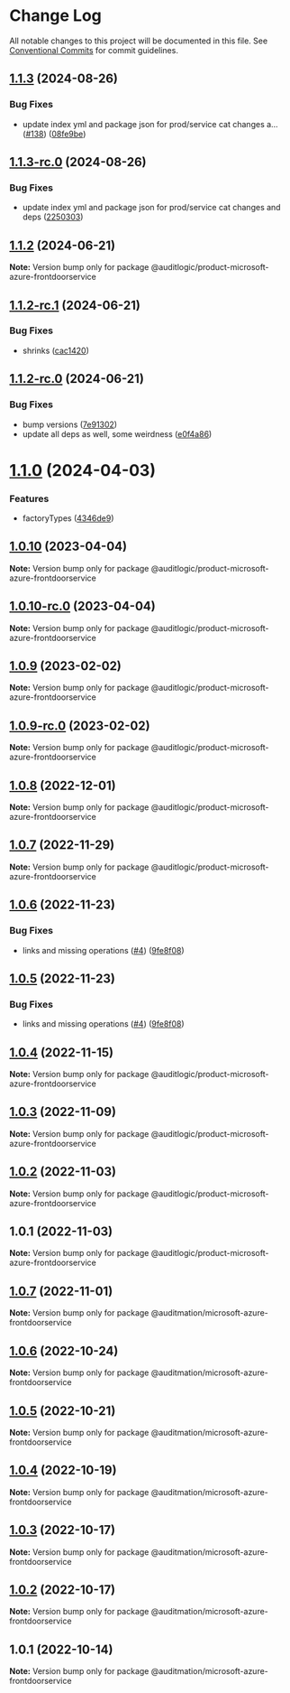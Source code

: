 # Change Log

All notable changes to this project will be documented in this file.
See [Conventional Commits](https://conventionalcommits.org) for commit guidelines.

## [1.1.3](https://github.com/auditlogic/product/compare/@auditlogic/product-microsoft-azure-frontdoorservice@1.1.2...@auditlogic/product-microsoft-azure-frontdoorservice@1.1.3) (2024-08-26)


### Bug Fixes

* update index yml and package json for prod/service cat changes a… ([#138](https://github.com/auditlogic/product/issues/138)) ([08fe9be](https://github.com/auditlogic/product/commit/08fe9beb1c8457462a19bc69caa02e6212d97e1a))





## [1.1.3-rc.0](https://github.com/auditlogic/product/compare/@auditlogic/product-microsoft-azure-frontdoorservice@1.1.2...@auditlogic/product-microsoft-azure-frontdoorservice@1.1.3-rc.0) (2024-08-26)


### Bug Fixes

* update index yml and package json for prod/service cat changes and deps ([2250303](https://github.com/auditlogic/product/commit/225030363a363608240135b7ebed386b28f01e4b))





## [1.1.2](https://github.com/auditlogic/product/compare/@auditlogic/product-microsoft-azure-frontdoorservice@1.1.2-rc.1...@auditlogic/product-microsoft-azure-frontdoorservice@1.1.2) (2024-06-21)

**Note:** Version bump only for package @auditlogic/product-microsoft-azure-frontdoorservice





## [1.1.2-rc.1](https://github.com/auditlogic/product/compare/@auditlogic/product-microsoft-azure-frontdoorservice@1.1.2-rc.0...@auditlogic/product-microsoft-azure-frontdoorservice@1.1.2-rc.1) (2024-06-21)


### Bug Fixes

* shrinks ([cac1420](https://github.com/auditlogic/product/commit/cac14200fefcd8183ab69fe89a47bd3f70f563e9))





## [1.1.2-rc.0](https://github.com/auditlogic/product/compare/@auditlogic/product-microsoft-azure-frontdoorservice@1.1.0...@auditlogic/product-microsoft-azure-frontdoorservice@1.1.2-rc.0) (2024-06-21)


### Bug Fixes

* bump versions ([7e91302](https://github.com/auditlogic/product/commit/7e913023b8b312150ed7762c32fbbe616be71de5))
* update all deps as well, some weirdness ([e0f4a86](https://github.com/auditlogic/product/commit/e0f4a864714e2d3de6bbf3da014d5312fe53be2f))





# [1.1.0](https://github.com/auditlogic/product/compare/@auditlogic/product-microsoft-azure-frontdoorservice@1.0.10...@auditlogic/product-microsoft-azure-frontdoorservice@1.1.0) (2024-04-03)


### Features

* factoryTypes ([4346de9](https://github.com/auditlogic/product/commit/4346de92693aee892fccf725338ffc7b80ab182b))





## [1.0.10](https://github.com/auditlogic/product/compare/@auditlogic/product-microsoft-azure-frontdoorservice@1.0.9...@auditlogic/product-microsoft-azure-frontdoorservice@1.0.10) (2023-04-04)

**Note:** Version bump only for package @auditlogic/product-microsoft-azure-frontdoorservice





## [1.0.10-rc.0](https://github.com/auditlogic/product/compare/@auditlogic/product-microsoft-azure-frontdoorservice@1.0.9...@auditlogic/product-microsoft-azure-frontdoorservice@1.0.10-rc.0) (2023-04-04)

**Note:** Version bump only for package @auditlogic/product-microsoft-azure-frontdoorservice





## [1.0.9](https://github.com/auditlogic/product/compare/@auditlogic/product-microsoft-azure-frontdoorservice@1.0.8...@auditlogic/product-microsoft-azure-frontdoorservice@1.0.9) (2023-02-02)

**Note:** Version bump only for package @auditlogic/product-microsoft-azure-frontdoorservice





## [1.0.9-rc.0](https://github.com/auditlogic/product/compare/@auditlogic/product-microsoft-azure-frontdoorservice@1.0.8...@auditlogic/product-microsoft-azure-frontdoorservice@1.0.9-rc.0) (2023-02-02)

**Note:** Version bump only for package @auditlogic/product-microsoft-azure-frontdoorservice





## [1.0.8](https://github.com/auditlogic/product/compare/@auditlogic/product-microsoft-azure-frontdoorservice@1.0.7...@auditlogic/product-microsoft-azure-frontdoorservice@1.0.8) (2022-12-01)

**Note:** Version bump only for package @auditlogic/product-microsoft-azure-frontdoorservice





## [1.0.7](https://github.com/auditlogic/product/compare/@auditlogic/product-microsoft-azure-frontdoorservice@1.0.6...@auditlogic/product-microsoft-azure-frontdoorservice@1.0.7) (2022-11-29)

**Note:** Version bump only for package @auditlogic/product-microsoft-azure-frontdoorservice





## [1.0.6](https://github.com/auditlogic/product/compare/@auditlogic/product-microsoft-azure-frontdoorservice@1.0.4...@auditlogic/product-microsoft-azure-frontdoorservice@1.0.6) (2022-11-23)


### Bug Fixes

* links and missing operations ([#4](https://github.com/auditlogic/product/issues/4)) ([9fe8f08](https://github.com/auditlogic/product/commit/9fe8f08fe7c57fdb79f991ac35bd6ac2e7dcad38))





## [1.0.5](https://github.com/auditlogic/product/compare/@auditlogic/product-microsoft-azure-frontdoorservice@1.0.4...@auditlogic/product-microsoft-azure-frontdoorservice@1.0.5) (2022-11-23)


### Bug Fixes

* links and missing operations ([#4](https://github.com/auditlogic/product/issues/4)) ([9fe8f08](https://github.com/auditlogic/product/commit/9fe8f08fe7c57fdb79f991ac35bd6ac2e7dcad38))





## [1.0.4](https://github.com/auditlogic/product/compare/@auditlogic/product-microsoft-azure-frontdoorservice@1.0.3...@auditlogic/product-microsoft-azure-frontdoorservice@1.0.4) (2022-11-15)

**Note:** Version bump only for package @auditlogic/product-microsoft-azure-frontdoorservice





## [1.0.3](https://github.com/auditlogic/product/compare/@auditlogic/product-microsoft-azure-frontdoorservice@1.0.2...@auditlogic/product-microsoft-azure-frontdoorservice@1.0.3) (2022-11-09)

**Note:** Version bump only for package @auditlogic/product-microsoft-azure-frontdoorservice





## [1.0.2](https://github.com/auditlogic/product/compare/@auditlogic/product-microsoft-azure-frontdoorservice@1.0.1...@auditlogic/product-microsoft-azure-frontdoorservice@1.0.2) (2022-11-03)

**Note:** Version bump only for package @auditlogic/product-microsoft-azure-frontdoorservice





## 1.0.1 (2022-11-03)

**Note:** Version bump only for package @auditlogic/product-microsoft-azure-frontdoorservice





## [1.0.7](https://github.com/auditmation/store-content/compare/@auditmation/microsoft-azure-frontdoorservice@1.0.6...@auditmation/microsoft-azure-frontdoorservice@1.0.7) (2022-11-01)

**Note:** Version bump only for package @auditmation/microsoft-azure-frontdoorservice





## [1.0.6](https://github.com/auditmation/store-content/compare/@auditmation/microsoft-azure-frontdoorservice@1.0.5...@auditmation/microsoft-azure-frontdoorservice@1.0.6) (2022-10-24)

**Note:** Version bump only for package @auditmation/microsoft-azure-frontdoorservice





## [1.0.5](https://github.com/auditmation/store-content/compare/@auditmation/microsoft-azure-frontdoorservice@1.0.4...@auditmation/microsoft-azure-frontdoorservice@1.0.5) (2022-10-21)

**Note:** Version bump only for package @auditmation/microsoft-azure-frontdoorservice





## [1.0.4](https://github.com/auditmation/store-content/compare/@auditmation/microsoft-azure-frontdoorservice@1.0.3...@auditmation/microsoft-azure-frontdoorservice@1.0.4) (2022-10-19)

**Note:** Version bump only for package @auditmation/microsoft-azure-frontdoorservice





## [1.0.3](https://github.com/auditmation/store-content/compare/@auditmation/microsoft-azure-frontdoorservice@1.0.2...@auditmation/microsoft-azure-frontdoorservice@1.0.3) (2022-10-17)

**Note:** Version bump only for package @auditmation/microsoft-azure-frontdoorservice





## [1.0.2](https://github.com/auditmation/store-content/compare/@auditmation/microsoft-azure-frontdoorservice@1.0.1...@auditmation/microsoft-azure-frontdoorservice@1.0.2) (2022-10-17)

**Note:** Version bump only for package @auditmation/microsoft-azure-frontdoorservice





## 1.0.1 (2022-10-14)

**Note:** Version bump only for package @auditmation/microsoft-azure-frontdoorservice
